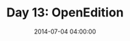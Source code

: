 ---
permalink: /jekyll/update/2014/07/04/day13
redirect_to: http://arounddh.elotroalex.com/jekyll/update/2014/07/04/day13
layout: base_redirect
title:  "Day 13: OpenEdition"
date:   2014-07-04 04:00:00
categories: jekyll update
---